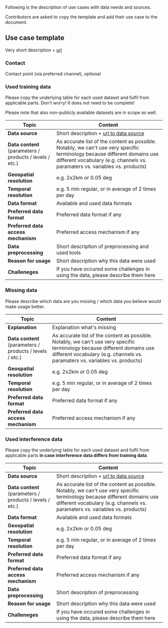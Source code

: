 
Following is the description of use cases with data needs and sources. 

Contributors are asked to copy the template and add their use case to the document. 

## Use case template

Very short description + [url](README.md)

### Contact
Contact point (via preferred channel), optional

### Used training data

Please copy the underlying table for each used dataset and fulfil from applicable parts. Don't worry! It does not need to be complete! 

Please note that also non-publicly available datasets are in scope as well.

| Topic | Content |
|-------|---------|
| **Data source** | Short description + [url to data source](README.md) |
| **Data content** <br> (parameters / products / levels / etc.) | As accurate list of the content as possible. Notably, we can't use very specific terminology because different domains use different vocabulary (e.g. channels vs. paramaters vs. variables vs. products) |
| **Geospatial resolution**| e.g. 2x2km or 0.05 deg |
| **Temporal resolution**| e.g. 5 min regular, or in average of 2 times per day |
| **Data format**| Available and used data formats |
| **Preferred data format** | Preferred data format if any |
| **Preferred data access mechanism** | Preferred access mechanism if any |
| **Data preprocessing** | Short description of preprocessing and used tools|
| **Reason for usage** | Short description why this data were used |
| **Challeneges** | If you have occured some challenges in using the data, please describe them here |

### Missing data

Please describe which data are you missing / which data you believe would make usage better. 

| Topic | Content |
|-------|---------|
| **Explanation** | Explanation what's missing | 
| **Data content** <br> (parameters / products / levels / etc.) | As accurate list of the content as possible. Notably, we can't use very specific terminology because different domains use different vocabulary (e.g. channels vs. paramaters vs. variables vs. products) |
| **Geospatial resolution**| e.g. 2x2km or 0.05 deg |
| **Temporal resolution**| e.g. 5 min regular, or in average of 2 times per day |
| **Preferred data format** | Preferred data format if any |
| **Preferred data access mechanism** | Preferred access mechanism if any |

### Used interference data

Please copy the underlying table for each used dataset and fulfil from applicable parts **in case interference data differs from training data**.

| Topic | Content |
|-------|---------|
| **Data source** | Short description + [url to data source](README.md) |
| **Data content** <br> (parameters / products / levels / etc.) | As accurate list of the content as possible. Notably, we can't use very specific terminology because different domains use different vocabulary (e.g. channels vs. paramaters vs. variables vs. products) |
| **Data format**| Available and used data formats |
| **Geospatial resolution**| e.g. 2x2km or 0.05 deg |
| **Temporal resolution**| e.g. 5 min regular, or in average of 2 times per day |
| **Preferred data format** | Preferred data format if any |
| **Preferred data access mechanism** | Preferred access mechanism if any |
| **Data preprocessing** | Short description of preprocessing |
| **Reason for usage** | Short description why this data were used |
| **Challeneges** | If you have occured some challenges in using the data, please describe them here |

